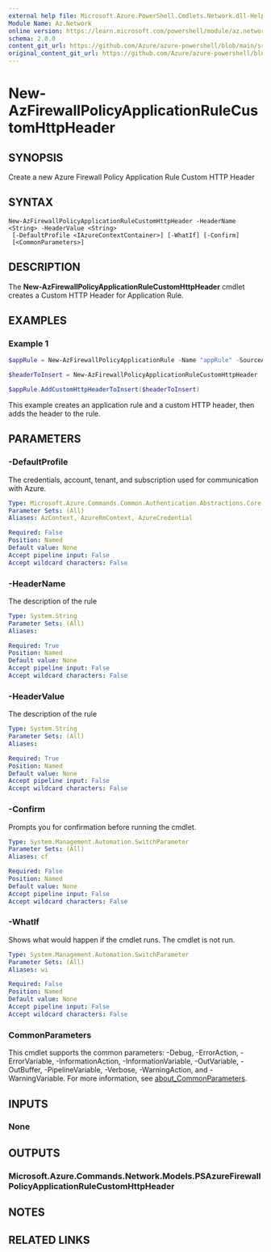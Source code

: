 ```yaml
---
external help file: Microsoft.Azure.PowerShell.Cmdlets.Network.dll-Help.xml
Module Name: Az.Network
online version: https://learn.microsoft.com/powershell/module/az.network/new-azfirewallpolicyapplicationrulecustomhttpHeader
schema: 2.0.0
content_git_url: https://github.com/Azure/azure-powershell/blob/main/src/Network/Network/help/New-AzFirewallPolicyApplicationRuleCustomHttpHeader.md
original_content_git_url: https://github.com/Azure/azure-powershell/blob/main/src/Network/Network/help/New-AzFirewallPolicyApplicationRuleCustomHttpHeader.md
---
```


# New-AzFirewallPolicyApplicationRuleCustomHttpHeader

## SYNOPSIS
Create a new Azure Firewall Policy Application Rule Custom HTTP Header

## SYNTAX

```
New-AzFirewallPolicyApplicationRuleCustomHttpHeader -HeaderName <String> -HeaderValue <String>
 [-DefaultProfile <IAzureContextContainer>] [-WhatIf] [-Confirm]
 [<CommonParameters>]
```

## DESCRIPTION
The **New-AzFirewallPolicyApplicationRuleCustomHttpHeader** cmdlet creates a Custom HTTP Header for Application Rule.

## EXAMPLES

### Example 1
```powershell
$appRule = New-AzFirewallPolicyApplicationRule -Name "appRule" -SourceAddress "192.168.0.0/16" -TargetFqdn "*.contoso.com" -Protocol "https:443"

$headerToInsert = New-AzFirewallPolicyApplicationRuleCustomHttpHeader -HeaderName "Restrict-Access-To-Tenants" -HeaderValue "contoso.com,fabrikam.onmicrosoft.com"

$appRule.AddCustomHttpHeaderToInsert($headerToInsert)
```

This example creates an application rule and a custom HTTP header, then adds the header to the rule.

## PARAMETERS

### -DefaultProfile
The credentials, account, tenant, and subscription used for communication with Azure.

```yaml
Type: Microsoft.Azure.Commands.Common.Authentication.Abstractions.Core.IAzureContextContainer
Parameter Sets: (All)
Aliases: AzContext, AzureRmContext, AzureCredential

Required: False
Position: Named
Default value: None
Accept pipeline input: False
Accept wildcard characters: False
```

### -HeaderName
The description of the rule

```yaml
Type: System.String
Parameter Sets: (All)
Aliases:

Required: True
Position: Named
Default value: None
Accept pipeline input: False
Accept wildcard characters: False
```

### -HeaderValue
The description of the rule

```yaml
Type: System.String
Parameter Sets: (All)
Aliases:

Required: True
Position: Named
Default value: None
Accept pipeline input: False
Accept wildcard characters: False
```

### -Confirm
Prompts you for confirmation before running the cmdlet.

```yaml
Type: System.Management.Automation.SwitchParameter
Parameter Sets: (All)
Aliases: cf

Required: False
Position: Named
Default value: None
Accept pipeline input: False
Accept wildcard characters: False
```

### -WhatIf
Shows what would happen if the cmdlet runs. The cmdlet is not run.

```yaml
Type: System.Management.Automation.SwitchParameter
Parameter Sets: (All)
Aliases: wi

Required: False
Position: Named
Default value: None
Accept pipeline input: False
Accept wildcard characters: False
```

### CommonParameters
This cmdlet supports the common parameters: -Debug, -ErrorAction, -ErrorVariable, -InformationAction, -InformationVariable, -OutVariable, -OutBuffer, -PipelineVariable, -Verbose, -WarningAction, and -WarningVariable. For more information, see [about_CommonParameters](http://go.microsoft.com/fwlink/?LinkID=113216).

## INPUTS

### None

## OUTPUTS

### Microsoft.Azure.Commands.Network.Models.PSAzureFirewallPolicyApplicationRuleCustomHttpHeader

## NOTES

## RELATED LINKS
